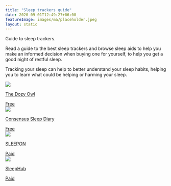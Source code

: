 ```yaml
---
title: "Sleep trackers guide"
date: 2020-09-01T12:49:27+06:00
featureImage: images/ma/placeholder.jpeg
layout: static
---
```


Guide to sleep trackers.

Read a guide to the best sleep trackers and browse sleep aids to help you make an informed decision when buying one for yourself, to help you get a good night of restful sleep.

Tracking your sleep can help to better understand your sleep habits, helping you to learn what could be helping or harming your sleep.

<a class="ma-link" href="https://thedozyowl.co.uk/sleep-trackers/"><div class="ma-card ma-card-Health"><div class="ma-icon"><img src ="/images/Icon-check - health - opacity.svg"/></div><div class="ma-name"><p>The Dozy Owl</p></div><div class="ma-paid-text"><span>Free</span></div></div></a><a class="ma-link" href="https://consensussleepdiary.com/"><div class="ma-card ma-card-Health"><div class="ma-icon"><img src ="/images/Icon-check - health - opacity.svg"/></div><div class="ma-name"><p>Consensus Sleep Diary</p></div><div class="ma-paid-text"><span>Free</span></div></div></a><a class="ma-link" href="https://shop.sleepon.us/collections/sleepon-family/products/go2sleep-ai-powered-device-for-restful-sleep"><div class="ma-card ma-card-Health"><div class="ma-icon"><img src ="/images/Icon-pound - health - opacity.svg"/></div><div class="ma-name"><p>SLEEPON</p></div><div class="ma-paid-text"><span>Paid</span></div></div></a><a class="ma-link" href="https://www.awin1.com/cread.php?awinmid=26097&awinaffid=1198638&ued=https%3A%2F%2Fwww.sleephub.com%2F"><div class="ma-card ma-card-Health"><div class="ma-icon"><img src ="/images/Icon-pound - health - opacity.svg"/></div><div class="ma-name"><p>SleepHub</p></div><div class="ma-paid-text"><span>Paid</span></div></div></a>  

<br/><br/>






